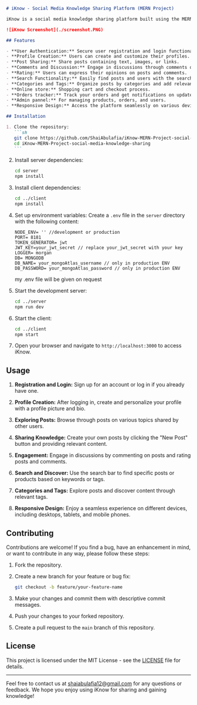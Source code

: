 ````markdown
# iKnow - Social Media Knowledge Sharing Platform (MERN Project)

iKnow is a social media knowledge sharing platform built using the MERN stack (MongoDB, Express, React, Node.js). It allows users to share and discover valuable insights, ideas, and information on various topics. Whether you're a student, professional, or enthusiast, iKnow provides a platform to connect and learn from others in a collaborative environment.

![iKnow Screenshot](./screenshot.PNG)

## Features

- **User Authentication:** Secure user registration and login functionality.
- **Profile Creation:** Users can create and customize their profiles.
- **Post Sharing:** Share posts containing text, images, or links.
- **Comments and Discussion:** Engage in discussions through comments on posts.
- **Rating:** Users can express their opinions on posts and comments.
- **Search Functionality:** Easily find posts and users with the search feature.
- **Categories and Tags:** Organize posts by categories and add relevant tags.
- **Online store:** Shopping cart and checkout process.
- **Orders tracker:** Track your orders and get notifications on update.
- **Admin pannel:** For managing products, orders, and users.
- **Responsive Design:** Access the platform seamlessly on various devices.

## Installation

1. Clone the repository:
   ```sh
   git clone https://github.com/ShaiAbulafia/iKnow-MERN-Project-social-media-knowledge-sharing.git
   cd iKnow-MERN-Project-social-media-knowledge-sharing
   ```
````

2. Install server dependencies:

   ```sh
   cd server
   npm install
   ```

3. Install client dependencies:

   ```sh
   cd ../client
   npm install
   ```

4. Set up environment variables:
   Create a `.env` file in the `server` directory with the following content:

   ```env
   NODE_ENV= '' //development or production
   PORT= 8181
   TOKEN_GENERATOR= jwt
   JWT_KEY=your_jwt_secret // replace your_jwt_secret with your key
   LOGGER= morgan
   DB= MONGODB
   DB_NAME= your_mongoAtlas_username // only in production ENV
   DB_PASSWORD= your_mongoAtlas_password // only in production ENV
   ```

   my .env file will be given on request

5. Start the development server:

   ```sh
   cd ../server
   npm run dev
   ```

6. Start the client:

   ```sh
   cd ../client
   npm start
   ```

7. Open your browser and navigate to `http://localhost:3000` to access iKnow.

## Usage

1. **Registration and Login:** Sign up for an account or log in if you already have one.

2. **Profile Creation:** After logging in, create and personalize your profile with a profile picture and bio.

3. **Exploring Posts:** Browse through posts on various topics shared by other users.

4. **Sharing Knowledge:** Create your own posts by clicking the "New Post" button and providing relevant content.

5. **Engagement:** Engage in discussions by commenting on posts and rating posts and comments.

6. **Search and Discover:** Use the search bar to find specific posts or products based on keywords or tags.

7. **Categories and Tags:** Explore posts and discover content through relevant tags.

8. **Responsive Design:** Enjoy a seamless experience on different devices, including desktops, tablets, and mobile phones.

## Contributing

Contributions are welcome! If you find a bug, have an enhancement in mind, or want to contribute in any way, please follow these steps:

1. Fork the repository.

2. Create a new branch for your feature or bug fix:

   ```sh
   git checkout -b feature/your-feature-name
   ```

3. Make your changes and commit them with descriptive commit messages.

4. Push your changes to your forked repository.

5. Create a pull request to the `main` branch of this repository.

## License

This project is licensed under the MIT License - see the [LICENSE](./LICENSE) file for details.

---

Feel free to contact us at [shaiabulafia12@gmail.com](mailto:shaiabulafia12@gmail.com) for any questions or feedback. We hope you enjoy using iKnow for sharing and gaining knowledge!
